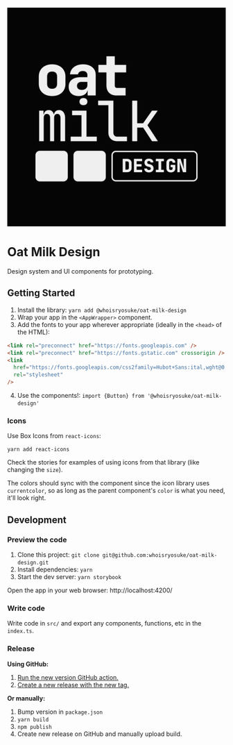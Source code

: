 ![Oat Milk Design logo](/docs/branding/White%20on%20Black%20BG_V2.png)

# Oat Milk Design

Design system and UI components for prototyping.

## Getting Started

1. Install the library: `yarn add @whoisryosuke/oat-milk-design`
2. Wrap your app in the `<AppWrapper>` component.
3. Add the fonts to your app wherever appropriate (ideally in the `<head>` of the HTML):

```html
<link rel="preconnect" href="https://fonts.googleapis.com" />
<link rel="preconnect" href="https://fonts.gstatic.com" crossorigin />
<link
  href="https://fonts.googleapis.com/css2family=Hubot+Sans:ital,wght@0,200..900;1,200..900&IBM+Plex+Mono:ital,wght@0,100;0,200;0,300;0,400;0,500;0,600;0,700;1,100;1,200;1,300;1,400;1,500;1,600;1,700&display=swap"
  rel="stylesheet"
/>
```

4. Use the components!: `import {Button} from '@whoisryosuke/oat-milk-design'`

### Icons

Use Box Icons from `react-icons`:

```shell
yarn add react-icons
```

Check the stories for examples of using icons from that library (like changing the `size`).

The colors should sync with the component since the icon library uses `currentcolor`, so as long as the parent component's `color` is what you need, it'll look right.

## Development

### Preview the code

1. Clone this project: `git clone git@github.com:whoisryosuke/oat-milk-design.git`
1. Install dependencies: `yarn`
1. Start the dev server: `yarn storybook`

Open the app in your web browser: http://localhost:4200/

### Write code

Write code in `src/` and export any components, functions, etc in the `index.ts`.

### Release

**Using GitHub:**

1. [Run the new version GitHub action.](https://github.com/whoisryosuke/oat-milk-design/actions/workflows/generate-version-tag.yml)
1. [Create a new release with the new tag.](https://github.com/whoisryosuke/oat-milk-design/releases/new)

**Or manually:**

1. Bump version in `package.json`
1. `yarn build`
1. `npm publish`
1. Create new release on GitHub and manually upload build.
